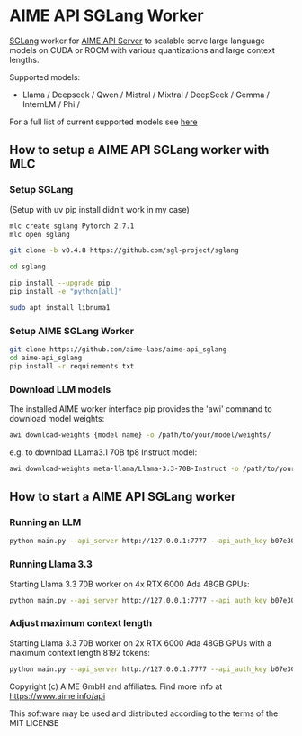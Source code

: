# AIME API SGLang Worker

 [SGLang](https://docs.sglang.ai/) worker for [AIME API Server](https://github.com/aime-team/aime-api-server) to scalable serve large language models on CUDA or ROCM with various quantizations and large context lengths.

Supported models:

- Llama / Deepseek / Qwen / Mistral / Mixtral / DeepSeek / Gemma / InternLM / Phi /

For a full list of current supported models see [here](https://docs.sglang.ai/supported_models/generative_models.html)


## How to setup a AIME API SGLang worker with MLC

### Setup SGLang

(Setup with uv pip install didn't work in my case)

```bash
mlc create sglang Pytorch 2.7.1 
mlc open sglang

git clone -b v0.4.8 https://github.com/sgl-project/sglang

cd sglang

pip install --upgrade pip
pip install -e "python[all]"

sudo apt install libnuma1

```
### Setup AIME SGLang Worker

```bash
git clone https://github.com/aime-labs/aime-api_sglang
cd aime-api_sglang
pip install -r requirements.txt

```

### Download LLM models

The installed AIME worker interface pip provides the 'awi' command to download model weights:

```bash
awi download-weights {model name} -o /path/to/your/model/weights/
```

e.g. to download LLama3.1 70B fp8 Instruct model:

```bash
awi download-weights meta-llama/Llama-3.3-70B-Instruct -o /path/to/your/model/weights/
```

## How to start a AIME API SGLang worker

### Running an LLM

```bash
python main.py --api_server http://127.0.0.1:7777 --api_auth_key b07e305b50505ca2b3284b4ae5f65d1 --model-path /path/to/your/model/weights/your_llm/ --job_type job_type_name --max_batch_size 8 --tensor-parallel-size 2
```

### Running Llama 3.3

Starting Llama 3.3 70B worker on 4x RTX 6000 Ada 48GB GPUs:

```bash
python main.py --api_server http://127.0.0.1:7777 --api_auth_key b07e305b50505ca2b3284b4ae5f65d1 --model-path /path/to/your/model/weights/Llama-3.3-70B-Instruct --job_type llama3 --max_batch_size 8 --tensor-parallel-size 4
```

### Adjust maximum context length


Starting Llama 3.3 70B worker on 2x RTX 6000 Ada 48GB GPUs with a maximum context length 8192 tokens:

```bash
python main.py --api_server http://127.0.0.1:7777 --api_auth_key b07e305b50505ca2b3284b4ae5f65d1 --model-path /path/to/your/model/weights/Llama-3.3-70B-Instruct --job_type llama3 --max_batch_size 8 --tensor-parallel-size 2 --context-length 8192
```

Copyright (c) AIME GmbH and affiliates. Find more info at https://www.aime.info/api

This software may be used and distributed according to the terms of the MIT LICENSE
